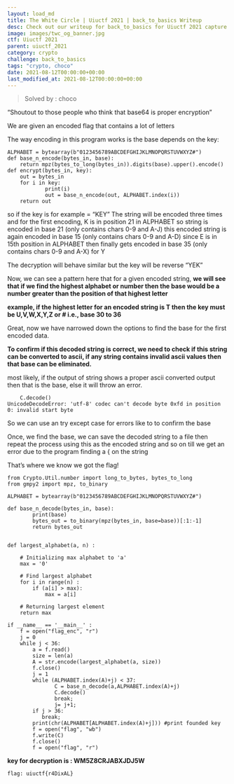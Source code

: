 ```yaml
---
layout: load_md
title: The White Circle | Uiuctf 2021 | back_to_basics Writeup
desc: Check out our writeup for back_to_basics for Uiuctf 2021 capture the flag competition.
image: images/twc_og_banner.jpg
ctf: Uiuctf 2021
parent: uiuctf_2021
category: crypto
challenge: back_to_basics
tags: "crypto, choco"
date: 2021-08-12T00:00:00+00:00
last_modified_at: 2021-08-12T00:00:00+00:00
---
```



> Solved by : choco

“Shoutout to those people who think that base64 is proper encryption”

We are given an encoded flag that contains a lot of letters 

The way encoding in this program works is the base depends on the key:

    ALPHABET = bytearray(b"0123456789ABCDEFGHIJKLMNOPQRSTUVWXYZ#")
    def base_n_encode(bytes_in, base):
        return mpz(bytes_to_long(bytes_in)).digits(base).upper().encode()
    def encrypt(bytes_in, key):
        out = bytes_in
        for i in key:
                print(i)
                out = base_n_encode(out, ALPHABET.index(i))
        return out

so if the key is for example = “KEY”
The string will be encoded three times
and for the first encoding, K is in position 21 in ALPHABET so string is encoded in base 21 (only contains chars 0-9 and A-J)
this encoded string is again encoded in base 15 (only contains chars 0-9 and A-D) since E is in 15th position in ALPHABET
then finally gets encoded in base 35 (only contains chars 0-9 and A-X) for Y

The decryption will behave similar but the key will be reverse “YEK”

Now, we can see a pattern here that for a given encoded string, **we will see that if we find the highest alphabet or number then the base would be a number greater than the position of that highest letter**

**example, if the highest letter for an encoded string is T then the key must be U,V,W,X,Y,Z or # i.e., base 30 to 36**

Great, now we have narrowed down the options to find the base for the first encoded data.

**To confirm if this decoded string is correct, we need to check if this string can be converted to ascii, if any string contains invalid ascii values then that base can be eliminated.**

most likely, if the output of string shows a proper ascii converted output then that is the base, else it will throw an error.


        C.decode()
    UnicodeDecodeError: 'utf-8' codec can't decode byte 0xfd in position 0: invalid start byte

So we can use an try except case for errors like to to confirm the base

Once, we find the base, we can save the decoded string to a file then repeat the process using this as the encoded string and so on till we get an error due to the program finding a { on the string

That’s where we know we got the flag!


    from Crypto.Util.number import long_to_bytes, bytes_to_long
    from gmpy2 import mpz, to_binary
    
    ALPHABET = bytearray(b"0123456789ABCDEFGHIJKLMNOPQRSTUVWXYZ#")
    
    def base_n_decode(bytes_in, base):
            print(base)
            bytes_out = to_binary(mpz(bytes_in, base=base))[:1:-1]
            return bytes_out
    
    
    def largest_alphabet(a, n) :
         
        # Initializing max alphabet to 'a'
        max = '0'
     
        # Find largest alphabet
        for i in range(n) :
            if (a[i] > max):
                max = a[i]
     
        # Returning largest element
        return max
    
    if __name__ == '__main__' :
        f = open("flag_enc", "r")
        j = 0
        while j < 36: 
            a = f.read()
            size = len(a)
            A = str.encode(largest_alphabet(a, size))
            f.close()
            j = 1
            while (ALPHABET.index(A)+j) < 37:
                   C = base_n_decode(a,ALPHABET.index(A)+j)
                   C.decode()
                   break;
                   j= j+1;
            if j > 36:
               break;
            print(chr(ALPHABET[ALPHABET.index(A)+j])) #print founded key
            f = open("flag", "wb")
            f.write(C)
            f.close()
            f = open("flag", "r")

**key for decryption is : WM5Z8CRJABXJDJ5W**

```
flag: uiuctf{r4DixAL}
```